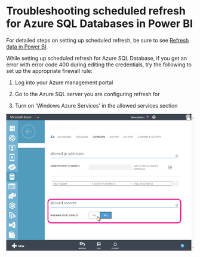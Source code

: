 ﻿<properties 
   pageTitle="Troubleshooting scheduled refresh for Azure SQL Databases in Power BI"
   description="Troubleshooting scheduled refresh for Azure SQL Databases in Power BI"
   services="powerbi" 
   documentationCenter="" 
   authors="jastru" 
   manager="mblythe" 
   editor=""
   tags=""/>
 
<tags
   ms.service="powerbi"
   ms.devlang="NA"
   ms.topic="article"
   ms.tgt_pltfrm="NA"
   ms.workload="powerbi"
   ms.date="10/15/2015"
   ms.author="jastru"/>

# Troubleshooting scheduled refresh for Azure SQL Databases in Power BI  

For detailed steps on setting up scheduled refresh, be sure to see [Refresh data in Power BI](https://support.powerbi.com/knowledgebase/articles/474669-refresh-data-in-power-bi).

While setting up scheduled refresh for Azure SQL Database, if you get an error with error code 400 during editing the credentials, try the following to set up the appropriate firewall rule:

1.  Log into your Azure management portal

2.  Go to the Azure SQL server you are configuring refresh for

3.  Turn on 'Windows Azure Services' in the allowed services section

![](media/powerbi-admin-troubleshooting-scheduled-refresh-azure-sql-databases/Azurerefresh.png)  